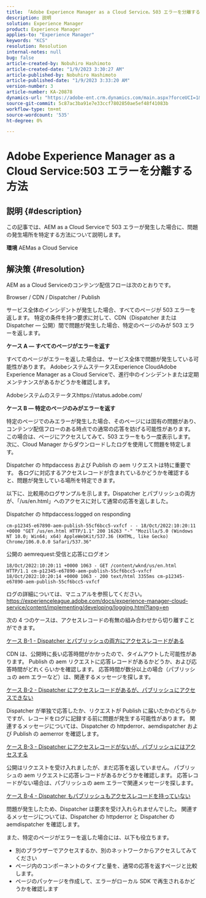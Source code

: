 ```yaml
---
title: 「Adobe Experience Manager as a Cloud Service。503 エラーを分離する方法」
description: 説明
solution: Experience Manager
product: Experience Manager
applies-to: "Experience Manager"
keywords: "KCS"
resolution: Resolution
internal-notes: null
bug: false
article-created-by: Nobuhiro Hashimoto
article-created-date: "1/9/2023 3:30:27 AM"
article-published-by: Nobuhiro Hashimoto
article-published-date: "1/9/2023 3:33:20 AM"
version-number: 3
article-number: KA-20878
dynamics-url: "https://adobe-ent.crm.dynamics.com/main.aspx?forceUCI=1&pagetype=entityrecord&etn=knowledgearticle&id=e4c144f0-cd8f-ed11-aad1-6045bd006b4b"
source-git-commit: 5c87ac3ba91e7e33ccf7802850ae5ef48f41083b
workflow-type: tm+mt
source-wordcount: '535'
ht-degree: 0%

---
```


# Adobe Experience Manager as a Cloud Service:503 エラーを分離する方法

## 説明 {#description}


この記事では、AEM as a Cloud Serviceで 503 エラーが発生した場合に、問題の発生場所を特定する方法について説明します。

<b>環境</b>
AEMas a Cloud Service


## 解決策 {#resolution}


AEM as a Cloud Serviceのコンテンツ配信フローは次のとおりです。

Browser / CDN / Dispatcher / Publish

サービス全体のインシデントが発生した場合、すべてのページが 503 エラーを返します。 特定の条件を持つ要求に対して、CDN（Dispatcher または Dispatcher — 公開）間で問題が発生した場合、特定のページのみが 503 エラーを返します。



<b>ケース A — すべてのページがエラーを返す</b>

すべてのページがエラーを返した場合は、サービス全体で問題が発生している可能性があります。 AdobeシステムステータスExperience CloudAdobe Experience Manager as a Cloud Serviceで、進行中のインシデントまたは定期メンテナンスがあるかどうかを確認します。

Adobeシステムのステータスhttps://status.adobe.com/



<b>ケース B — 特定のページのみがエラーを返す</b>

特定のページでのみエラーが発生した場合、そのページには固有の問題があり、コンテンツ配信フローのある時点での通常の応答を妨げる可能性があります。 この場合は、ページにアクセスしてみて、503 エラーをもう一度表示します。 次に、Cloud Manager からダウンロードしたログを使用して問題を特定します。

Dispatcher の httpdaccess および Publish の aem リクエストは特に重要です。 各ログに対応するアクセスレコードが含まれているかどうかを確認すると、問題が発生している場所を特定できます。

以下に、比較用のログサンプルを示します。Dispatcher とパブリッシュの両方が、「/us/en.html」へのアクセスに対して通常の応答を返しました。

Dispatcher の httpdaccess:logged on responding


```
cm-p12345-e67890-aem-publish-55cf6bcc5-vxfcf - - 18/Oct/2022:10:20:11 +0000 "GET /us/en.html HTTP/1.1" 200 16263 "-" "Mozilla/5.0 (Windows NT 10.0; Win64; x64) AppleWebKit/537.36 (KHTML, like Gecko) Chrome/106.0.0.0 Safari/537.36"
```




公開の aemrequest:受信と応答にログオン


```
18/Oct/2022:10:20:11 +0000 1063 - GET /content/wknd/us/en.html HTTP/1.1 cm-p12345-e67890-aem-publish-55cf6bcc5-vxfcf
18/Oct/2022:10:20:14 +0000 1063 - 200 text/html 3355ms cm-p12345-e67890-aem-publish-55cf6bcc5-vxfcf
```




ログの詳細については、マニュアルを参照してください。
https://experienceleague.adobe.com/docs/experience-manager-cloud-service/content/implementing/developing/logging.html?lang=en



次の 4 つのケースは、アクセスレコードの有無の組み合わせから切り離すことができます。

<u>ケース B-1 - Dispatcher とパブリッシュの両方にアクセスレコードがある</u>

CDN は、公開時に長い応答時間がかかったので、タイムアウトした可能性があります。 Publish の aem リクエストに応答レコードがあるかどうか、および応答時間がどれくらいかを確認します。 応答時間が数分以上の場合（パブリッシュの aem エラーなど）は、関連するメッセージを探します。

<u>ケース B-2 - Dispatcher にアクセスレコードがあるが、パブリッシュにアクセスできない</u>

Dispatcher が単独で応答したか、リクエストが Publish に届いたかのどちらかですが、レコードをログに記録する前に問題が発生する可能性があります。 関連するメッセージについては、Dispatcher の httpderror、aemdispatcher および Publish の aemerror を確認します。

<u>ケース B-3 - Dispatcher にアクセスレコードがないが、パブリッシュにはアクセスする</u>

公開はリクエストを受け入れましたが、まだ応答を返していません。 パブリッシュの aem リクエストに応答レコードがあるかどうかを確認します。 応答レコードがない場合は、パブリッシュの aem エラーで関連メッセージを探します。

<u>ケース B-4 - Dispatcher もパブリッシュもアクセスレコードを持っていない</u>

問題が発生したため、Dispatcher は要求を受け入れられませんでした。 関連するメッセージについては、Dispatcher の httpderror と Dispatcher の aemdispatcher を確認します。



また、特定のページがエラーを返した場合には、以下も役立ちます。

- 別のブラウザーでアクセスするか、別のネットワークからアクセスしてみてください
- ページ内のコンポーネントのタイプと量を、通常の応答を返すページと比較します。
- ページのパッケージを作成して、エラーがローカル SDK で再生されるかどうかを確認します




